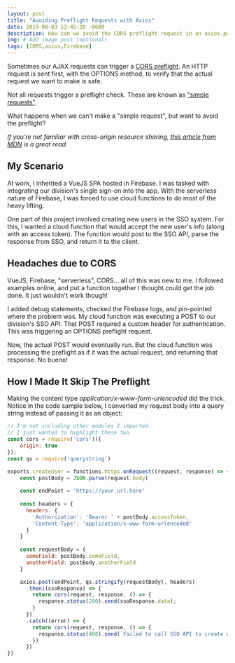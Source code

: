 ```yaml
---
layout: post
title: "Avoiding Preflight Requests with Axios"
date: 2019-08-03 13:45:20 -0600
description: How can we avoid the CORS preflight request in an axios.post()?
img: # Add image post (optional)
tags: [CORS,axios,Firebase]
---
```


Sometimes our AJAX requests can trigger a [CORS preflight](https://developer.mozilla.org/en-US/docs/Web/HTTP/CORS#Preflighted_requests). An HTTP request is sent first, with the OPTIONS method, to verify that the actual request we want to make is safe. 

Not all requests trigger a preflight check. These are known as ["simple requests"](https://developer.mozilla.org/en-US/docs/Web/HTTP/CORS#Simple_requests).

What happens when we can't make a "simple request", but want to avoid the preflight?

_If you're not familiar with cross-origin resource sharing, [this article from MDN](https://developer.mozilla.org/en-US/docs/Web/HTTP/CORS) is a great read._

## My Scenario
At work, I inherited a VueJS SPA hosted in Firebase. I was tasked with integrating our division's single sign-on into the app. With the serverless nature of Firebase, I was forced to use cloud functions to do most of the heavy lifting.

One part of this project involved creating new users in the SSO system. For this, I wanted a cloud function that would accept the new user's info (along with an access token). The function would post to the SSO API, parse the response from SSO, and return it to the client.

## Headaches due to CORS
VueJS, Firebase, "serverless", CORS... all of this was new to me. I followed examples online, and put a function together I thought could get the job done. It just wouldn't work though!

I added debug statements, checked the Firebase logs, and pin-pointed where the problem was. My cloud function was executing a POST to our division's SSO API. That POST required a custom header for authentication. This was triggering an OPTIONS preflight request.

Now, the actual POST would eventually run. But the cloud function was processing the preflight as if it was the actual request, and returning that response. No bueno!

## How I Made It Skip The Preflight
Making the content type *application/x-www-form-urlencoded* did the trick. Notice in the code sample below, I converted my request body into a query string instead of passing it as an object:

```js
// I'm not including other modules I imported
// I just wanted to highlight these two
const cors = require('cors')({
    origin: true
});
const qs = require('querystring')

exports.createUser = functions.https.onRequest((request, response) => {
    const postBody = JSON.parse(request.body)
    
    const endPoint = 'https://your.url.here'
    
    const headers = {
      headers: {
        'Authorization': 'Bearer ' + postBody.accessToken,
        'Content-Type': 'application/x-www-form-urlencoded'
      }
    }
    
    const requestBody = {
      someField: postBody.someField,
      anotherField: postBody.anotherField
    }

    axios.post(endPoint, qs.stringify(requestBody), headers)
      .then((ssoResponse) => {
        return cors(request, response, () => {
          response.status(200).send(ssoResponse.data);
        }
      })
      .catch((error) => {
        return cors(request, response, () => {
          response.status(400).send(`Failed to call SSO API to create user: ${error}`);
        })
      })
})
```
